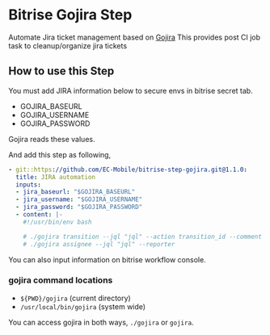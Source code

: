 # Bitrise Gojira Step

Automate Jira ticket management based on [Gojira](https://github.com/junkpiano/gojira/)
This provides post CI job task to cleanup/organize jira tickets

## How to use this Step

You must add JIRA information below to secure envs in bitrise secret tab.

- GOJIRA_BASEURL
- GOJIRA_USERNAME
- GOJIRA_PASSWORD

Gojira reads these values.

And add this step as following,

```yaml
- git::https://github.com/EC-Mobile/bitrise-step-gojira.git@1.1.0:
  title: JIRA automation
  inputs:
  - jira_baseurl: "$GOJIRA_BASEURL"
  - jira_username: "$GOJIRA_USERNAME"
  - jira_password: "$GOJIRA_PASSWORD"
  - content: |-
    #!/usr/bin/env bash

    # ./gojira transition --jql "jql" --action transition_id --comment "updated by bot"
    # ./gojira assignee --jql "jql" --reporter
```

You can also input information on bitrise workflow console.

### gojira command locations

- `${PWD}/gojira` (current directory)
- `/usr/local/bin/gojira` (system wide)

You can access gojira in both ways,
`./gojira` or `gojira`.

